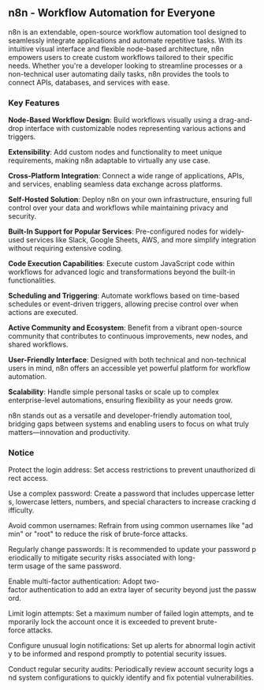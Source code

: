 ## n8n - Workflow Automation for Everyone

n8n is an extendable, open-source workflow automation tool designed to seamlessly integrate applications and automate repetitive tasks. With its intuitive visual interface and flexible node-based architecture, n8n empowers users to create custom workflows tailored to their specific needs. Whether you're a developer looking to streamline processes or a non-technical user automating daily tasks, n8n provides the tools to connect APIs, databases, and services with ease.

### Key Features

**Node-Based Workflow Design**: Build workflows visually using a drag-and-drop interface with customizable nodes representing various actions and triggers.
  
**Extensibility**: Add custom nodes and functionality to meet unique requirements, making n8n adaptable to virtually any use case.

**Cross-Platform Integration**: Connect a wide range of applications, APIs, and services, enabling seamless data exchange across platforms.

**Self-Hosted Solution**: Deploy n8n on your own infrastructure, ensuring full control over your data and workflows while maintaining privacy and security.

**Built-In Support for Popular Services**: Pre-configured nodes for widely-used services like Slack, Google Sheets, AWS, and more simplify integration without requiring extensive coding.

**Code Execution Capabilities**: Execute custom JavaScript code within workflows for advanced logic and transformations beyond the built-in functionalities.

**Scheduling and Triggering**: Automate workflows based on time-based schedules or event-driven triggers, allowing precise control over when actions are executed.

**Active Community and Ecosystem**: Benefit from a vibrant open-source community that contributes to continuous improvements, new nodes, and shared workflows.

**User-Friendly Interface**: Designed with both technical and non-technical users in mind, n8n offers an accessible yet powerful platform for workflow automation.

**Scalability**: Handle simple personal tasks or scale up to complex enterprise-level automations, ensuring flexibility as your needs grow.

n8n stands out as a versatile and developer-friendly automation tool, bridging gaps between systems and enabling users to focus on what truly matters—innovation and productivity.

### Notice

Protect the login address: Set access restrictions to prevent unauthorized direct access.
    
Use a complex password: Create a password that includes uppercase letters, lowercase letters, numbers, and special characters to increase cracking difficulty.
    
Avoid common usernames: Refrain from using common usernames like "admin" or "root" to reduce the risk of brute-force attacks.
    
Regularly change passwords: It is recommended to update your password periodically to mitigate security risks associated with long-term usage of the same password.
    
Enable multi-factor authentication: Adopt two-factor authentication to add an extra layer of security beyond just the password.
    
Limit login attempts: Set a maximum number of failed login attempts, and temporarily lock the account once it is exceeded to prevent brute-force attacks.
    
Configure unusual login notifications: Set up alerts for abnormal login activity to be informed and respond promptly to potential security issues.
    
Conduct regular security audits: Periodically review account security logs and system configurations to quickly identify and fix potential vulnerabilities.
        